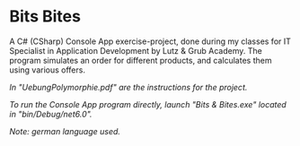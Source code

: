 # Bits Bites
A C# (CSharp) Console App exercise-project, done during my classes for IT Specialist in Application Development by Lutz & Grub Academy. The program simulates an order for different products, and calculates them using various offers.

*In "UebungPolymorphie.pdf" are the instructions for the project.*

*To run the Console App program directly, launch "Bits & Bites.exe" located in "bin/Debug/net6.0".*

*Note: german language used.*
